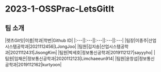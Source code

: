 # 2023-1-OSSPrac-LetsGitIt

## 팀 소개

|렛츠Git잇|이름|학과|학번|Github ID|
|:---||:---||:---||:---||:---|
|팀장|이종주|산업시스템공학과|2021112456|LJongJoo|
|팀원|김지송|산업시스템공학과|2021112431|JisongKim|
|팀원|박세호|정보통신공학과|2019112127|sayyyho|
|팀원|임채은|정보통신공학과|2020112123|Limchaeeun914|
|팀원|윤창섭|정보통신공학과|2019112162|kurtyoon|
